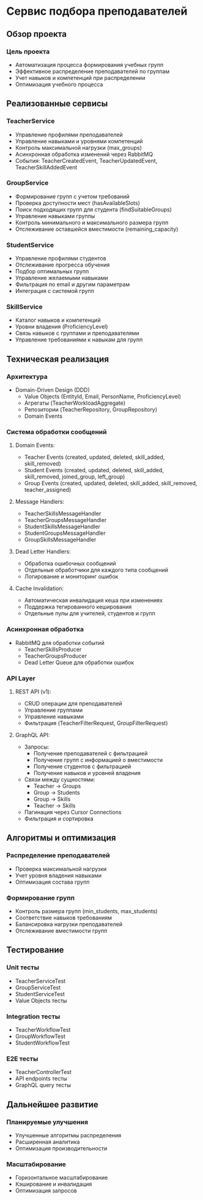# Сервис подбора преподавателей

## Обзор проекта

### Цель проекта
- Автоматизация процесса формирования учебных групп
- Эффективное распределение преподавателей по группам
- Учет навыков и компетенций при распределении
- Оптимизация учебного процесса

## Реализованные сервисы

### TeacherService
- Управление профилями преподавателей
- Управление навыками и уровнями компетенций
- Контроль максимальной нагрузки (max_groups)
- Асинхронная обработка изменений через RabbitMQ
- События: TeacherCreatedEvent, TeacherUpdatedEvent, TeacherSkillAddedEvent

### GroupService
- Формирование групп с учетом требований
- Проверка доступности мест (hasAvailableSlots)
- Поиск подходящих групп для студента (findSuitableGroups)
- Управление навыками группы
- Контроль минимального и максимального размера групп
- Отслеживание оставшейся вместимости (remaining_capacity)

### StudentService
- Управление профилями студентов
- Отслеживание прогресса обучения
- Подбор оптимальных групп
- Управление желаемыми навыками
- Фильтрация по email и другим параметрам
- Интеграция с системой групп

### SkillService
- Каталог навыков и компетенций
- Уровни владения (ProficiencyLevel)
- Связь навыков с группами и преподавателями
- Управление требованиями к навыкам для групп

## Техническая реализация

### Архитектура
- Domain-Driven Design (DDD)
  - Value Objects (EntityId, Email, PersonName, ProficiencyLevel)
  - Агрегаты (TeacherWorkloadAggregate)
  - Репозитории (TeacherRepository, GroupRepository)
  - Domain Events

### Система обработки сообщений
1. Domain Events:
   - Teacher Events (created, updated, deleted, skill_added, skill_removed)
   - Student Events (created, updated, deleted, skill_added, skill_removed, joined_group, left_group)
   - Group Events (created, updated, deleted, skill_added, skill_removed, teacher_assigned)

2. Message Handlers:
   - TeacherSkillsMessageHandler
   - TeacherGroupsMessageHandler
   - StudentSkillsMessageHandler
   - StudentGroupsMessageHandler
   - GroupSkillsMessageHandler

3. Dead Letter Handlers:
   - Обработка ошибочных сообщений
   - Отдельные обработчики для каждого типа сообщений
   - Логирование и мониторинг ошибок

4. Cache Invalidation:
   - Автоматическая инвалидация кеша при изменениях
   - Поддержка тегированного кеширования
   - Отдельные пулы для учителей, студентов и групп

### Асинхронная обработка
- RabbitMQ для обработки событий
  - TeacherSkillsProducer
  - TeacherGroupsProducer
  - Dead Letter Queue для обработки ошибок

### API Layer
1. REST API (v1):
   - CRUD операции для преподавателей
   - Управление группами
   - Управление навыками
   - Фильтрация (TeacherFilterRequest, GroupFilterRequest)

2. GraphQL API:
   - Запросы:
     - Получение преподавателей с фильтрацией
     - Получение групп с информацией о вместимости
     - Получение студентов с фильтрацией
     - Получение навыков и уровней владения
   - Связи между сущностями:
     - Teacher -> Groups
     - Group -> Students
     - Group -> Skills
     - Teacher -> Skills
   - Пагинация через Cursor Connections
   - Фильтрация и сортировка

## Алгоритмы и оптимизация

### Распределение преподавателей
- Проверка максимальной нагрузки
- Учет уровня владения навыками
- Оптимизация состава групп

### Формирование групп
- Контроль размера групп (min_students, max_students)
- Соответствие навыков требованиям
- Балансировка нагрузки преподавателей
- Отслеживание вместимости групп

## Тестирование

### Unit тесты
- TeacherServiceTest
- GroupServiceTest
- StudentServiceTest
- Value Objects тесты

### Integration тесты
- TeacherWorkflowTest
- GroupWorkflowTest
- StudentWorkflowTest

### E2E тесты
- TeacherControllerTest
- API endpoints тесты
- GraphQL query тесты

## Дальнейшее развитие

### Планируемые улучшения
- Улучшенные алгоритмы распределения
- Расширенная аналитика
- Оптимизация производительности

### Масштабирование
- Горизонтальное масштабирование
- Кэширование и инвалидация
- Оптимизация запросов
